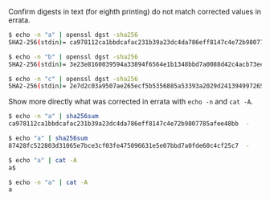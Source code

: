 Confirm digests in text (for eighth printing) do not match corrected values in errata.

```sh
$ echo -n "a" | openssl dgst -sha256
SHA2-256(stdin)= ca978112ca1bbdcafac231b39a23dc4da786eff8147c4e72b9807785afee48bb

$ echo -n "b" | openssl dgst -sha256
SHA2-256(stdin)= 3e23e8160039594a33894f6564e1b1348bbd7a0088d42c4acb73eeaed59c009d

$ echo -n "c" | openssl dgst -sha256
SHA2-256(stdin)= 2e7d2c03a9507ae265ecf5b5356885a53393a2029d241394997265a1a25aefc6
```

Show more directly what was corrected in errata with `echo -n` and `cat -A`.

```sh
$ echo -n "a" | sha256sum
ca978112ca1bbdcafac231b39a23dc4da786eff8147c4e72b9807785afee48bb  -

$ echo "a" | sha256sum
87428fc522803d31065e7bce3cf03fe475096631e5e07bbd7a0fde60c4cf25c7  -

$ echo "a" | cat -A
a$

$ echo -n "a" | cat -A
a
```
